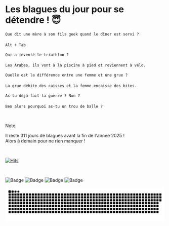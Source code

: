 
<h1>Les blagues du jour pour se détendre ! 😇</h1>

```diff
Que dit une mère à son fils geek quand le dîner est servi ?

Alt + Tab
```

```diff
Qui a inventé le triathlon ?

Les Arabes, ils vont à la piscine à pied et reviennent à vélo.
```

```diff
Quelle est la différence entre une femme et une grue ?

La grue débite des caisses et la femme encaisse des bites.
```

```diff
As-tu déjà fait la guerre ? Non ?

Ben alors pourquoi as-tu un trou de balle ?
```

<br/>

> [!NOTE]
> Il reste 311 jours de blagues avant la fin de l'année 2025 ! <br/>
> Alors à demain pour ne rien manquer !

<br/>


[![Hits](https://hits.seeyoufarm.com/api/count/incr/badge.svg?url=https%3A%2F%2Fgithub.com%2FClems02%2Fhit-counter&count_bg=%23003E80&title_bg=%235C9FE1&icon=powershell.svg&icon_color=%23FFFFFF&title=Visite&edge_flat=false)](https://hits.seeyoufarm.com)


<br/>


![Badge](https://img.shields.io/badge/Last%20updated%20on-white?style=for-the-badge&logo=clockify)   ![Badge](https://img.shields.io/badge/24/02-white?style=for-the-badge) ![Badge](https://img.shields.io/badge/at-white?style=for-the-badge) ![Badge](https://img.shields.io/badge/03:04-white?style=for-the-badge)


<p align="center">
 <img width="1000" src="assets/github-snake.svg" alt="snake"/>
</p>
